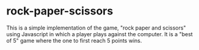 # rock-paper-scissors
This is a simple implementation of the game, "rock paper and scissors" using Javascript in which a player plays against the computer. It is a "best of 5" game where the one to first reach 5 points wins.